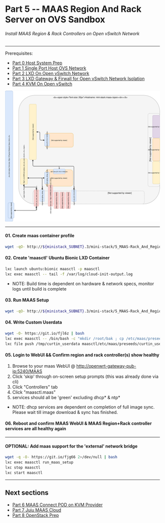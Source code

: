 # Part 5 -- MAAS Region And Rack Server on OVS Sandbox
###### Install MAAS Region & Rack Controllers on Open vSwitch Network

-------
Prerequisites:
- [Part 0 Host System Prep]
- [Part 1 Single Port Host OVS Network]
- [Part 2 LXD On Open vSwitch Network]
- [Part 3 LXD Gateway & Firwall for Open vSwitch Network Isolation]
- [Part 4 KVM On Open vSwitch]

![CCIO_Hypervisor - KVM-On-Open-vSwitch](web/drawio/MAAS-Region-And-Rack-Ctl-on-OVS-Sandbox.svg)

-------
#### 01. Create maas container profile
````sh
wget -qO- http://${ministack_SUBNET}.3/mini-stack/5_MAAS-Rack_And_Region_Ctl-On-Open_vSwitch/aux/build-lxd-profile-maasctl.sh | bash
````
#### 02. Create 'maasctl' Ubuntu Bionic LXD Container
````sh
lxc launch ubuntu:bionic maasctl -p maasctl
lxc exec maasctl -- tail -f /var/log/cloud-init-output.log
````
  - NOTE: Build time is dependent on hardware & network specs, monitor logs until build is complete
#### 03. Run MAAS Setup
````sh
wget -qO- http://${ministack_SUBNET}.3/mini-stack/5_MAAS-Rack_And_Region_Ctl-On-Open_vSwitch/aux/run-setup-maas.sh | bash
````
#### 04. Write Custom Userdata
````sh
wget -O- https://git.io/fjl6z | bash
lxc exec maasctl -- /bin/bash -c "mkdir /root/bak ; cp /etc/maas/preseeds/curtin_userdata /root/bak/"
lxc file push /tmp/curtin_userdata maasctl/etc/maas/preseeds/curtin_userdata
````
#### 05. Login to WebUI && Confirm region and rack controller(s) show healthy
 1. Browse to your maas WebUI @ [http://openwrt-gateway-pub-ip:5240/MAAS](http://{openwrt-gateway-pub-ip}:5240/MAAS)
 2. Click 'skip' through on-screen setup prompts (this was already done via cli)    
 3. Click "Controllers" tab    
 4. Click "maasctl.maas"    
 5. services should all be 'green' excluding dhcp* & ntp*    
  - NOTE: dhcp services are dependent on completion of full image sync. Please wait till image download & sync has finished.

#### 06. Reboot and confirm MAAS WebUI & MAAS Region+Rack controller services are all healthy again
-------
#### OPTIONAL: Add maas support for the 'external' network bridge
````sh
wget -q -O- https://git.io/fjg66 2>/dev/null | bash
lxc exec maasctl run_maas_setup
lxc stop maasctl
lxc start maasctl
````
-------
## Next sections
- [Part 6 MAAS Connect POD on KVM Provider]
- [Part 7 Juju MAAS Cloud]
- [Part 8 OpenStack Prep]

<!-- Markdown link & img dfn's -->
[Part 0 Host System Prep]: ../0_Host_System_Prep
[Part 1 Single Port Host OVS Network]: ../1_Single_Port_Host-Open_vSwitch_Network_Configuration
[Part 2 LXD On Open vSwitch Network]: ../2_LXD-On-OVS
[Part 3 LXD Gateway & Firwall for Open vSwitch Network Isolation]: ../3_LXD_Network_Gateway
[Part 4 KVM On Open vSwitch]: ../4_KVM_On_Open_vSwitch
[Part 5 MAAS Region And Rack Server on OVS Sandbox]: ../5_MAAS-Rack_And_Region_Ctl-On-Open_vSwitch
[Part 6 MAAS Connect POD on KVM Provider]: ../6_MAAS-Connect_POD_KVM-Provider
[Part 7 Juju MAAS Cloud]: ../7_Juju_MAAS_Cloud
[Part 8 OpenStack Prep]: ../8_OpenStack_Deploy

